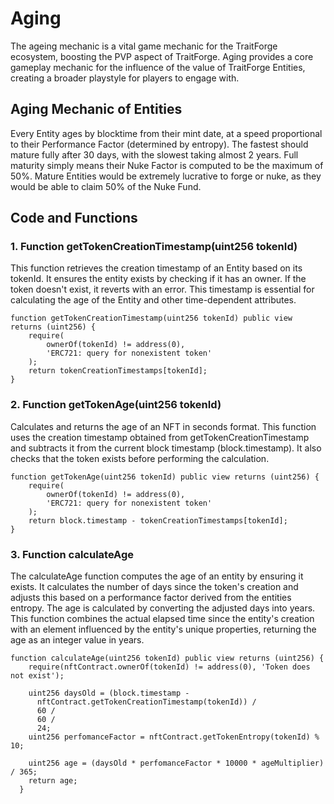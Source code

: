 # Aging

The ageing mechanic is a vital game mechanic for the TraitForge ecosystem, boosting the PVP aspect of TraitForge. Aging provides a core gameplay mechanic for the influence of the value of TraitForge Entities, creating a broader playstyle for players to engage with. 

## Aging Mechanic of Entities

Every Entity ages by blocktime from their mint date, at a speed proportional to their Performance Factor (determined by entropy). 
The fastest should mature fully after 30 days, with the slowest taking almost 2 years. Full maturity simply means their Nuke Factor is computed to be the maximum of 50%. 
Mature Entities would be extremely lucrative to forge or nuke, as they would be able to claim 50% of the Nuke Fund.

## Code and Functions 

### 1. Function getTokenCreationTimestamp(uint256 tokenId)

This function retrieves the creation timestamp of an Entity based on its tokenId. It ensures the entity exists by checking if it has an owner. If the token doesn't exist, it reverts with an error. This timestamp is essential for calculating the age of the Entity and other time-dependent attributes.

```
function getTokenCreationTimestamp(uint256 tokenId) public view returns (uint256) {
    require(
        ownerOf(tokenId) != address(0),
        'ERC721: query for nonexistent token'
    );
    return tokenCreationTimestamps[tokenId];
}
```

### 2. Function getTokenAge(uint256 tokenId)

Calculates and returns the age of an NFT in seconds format. This function uses the creation timestamp obtained from getTokenCreationTimestamp and subtracts it from the current block timestamp (block.timestamp). It also checks that the token exists before performing the calculation.

```
function getTokenAge(uint256 tokenId) public view returns (uint256) {
    require(
        ownerOf(tokenId) != address(0),
        'ERC721: query for nonexistent token'
    );
    return block.timestamp - tokenCreationTimestamps[tokenId];
}
```

### 3. Function calculateAge

The calculateAge function computes the age of an entity by ensuring it exists. It calculates the number of days since the token's creation and adjusts this based on a performance factor derived from the entities entropy. The age is calculated by converting the adjusted days into years. This function combines the actual elapsed time since the entity's creation with an element influenced by the entity's unique properties, returning the age as an integer value in years.

```
function calculateAge(uint256 tokenId) public view returns (uint256) {
    require(nftContract.ownerOf(tokenId) != address(0), 'Token does not exist');

    uint256 daysOld = (block.timestamp -
      nftContract.getTokenCreationTimestamp(tokenId)) /
      60 /
      60 /
      24;
    uint256 perfomanceFactor = nftContract.getTokenEntropy(tokenId) % 10;

    uint256 age = (daysOld * perfomanceFactor * 10000 * ageMultiplier) / 365;
    return age;
  }
```
